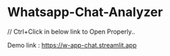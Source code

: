 # Whatsapp-Chat-Analyzer

// Ctrl+Click in below link to Open Properly..

Demo link : https://w-app-chat.streamlit.app
